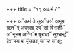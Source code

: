 +++
title = "१९ अकर्म ते"

+++
अ᳓कर्म ते सुअ᳓पसो अभूम  
ऋत᳓म् अवस्रन्न् उष᳓सो विभातीः᳓  
अ᳓नूनम् अग्नि᳓म् पुरुधा᳓ सुश्चन्द्रं᳓  
देव᳓स्य म᳓र्मृजतश् चा᳓रु च᳓क्षुः